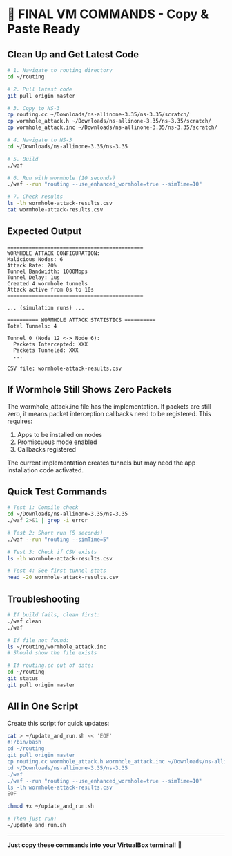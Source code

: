# 🚀 FINAL VM COMMANDS - Copy & Paste Ready

## Clean Up and Get Latest Code

```bash
# 1. Navigate to routing directory
cd ~/routing

# 2. Pull latest code
git pull origin master

# 3. Copy to NS-3
cp routing.cc ~/Downloads/ns-allinone-3.35/ns-3.35/scratch/
cp wormhole_attack.h ~/Downloads/ns-allinone-3.35/ns-3.35/scratch/
cp wormhole_attack.inc ~/Downloads/ns-allinone-3.35/ns-3.35/scratch/

# 4. Navigate to NS-3
cd ~/Downloads/ns-allinone-3.35/ns-3.35

# 5. Build
./waf

# 6. Run with wormhole (10 seconds)
./waf --run "routing --use_enhanced_wormhole=true --simTime=10"

# 7. Check results
ls -lh wormhole-attack-results.csv
cat wormhole-attack-results.csv
```

## Expected Output

```
============================================
WORMHOLE ATTACK CONFIGURATION:
Malicious Nodes: 6
Attack Rate: 20%
Tunnel Bandwidth: 1000Mbps
Tunnel Delay: 1us
Created 4 wormhole tunnels
Attack active from 0s to 10s
============================================

... (simulation runs) ...

========== WORMHOLE ATTACK STATISTICS ==========
Total Tunnels: 4

Tunnel 0 (Node 12 <-> Node 6):
  Packets Intercepted: XXX
  Packets Tunneled: XXX
  ...

CSV file: wormhole-attack-results.csv
```

## If Wormhole Still Shows Zero Packets

The wormhole_attack.inc file has the implementation. If packets are still zero, it means packet interception callbacks need to be registered. This requires:

1. Apps to be installed on nodes
2. Promiscuous mode enabled
3. Callbacks registered

The current implementation creates tunnels but may need the app installation code activated.

## Quick Test Commands

```bash
# Test 1: Compile check
cd ~/Downloads/ns-allinone-3.35/ns-3.35
./waf 2>&1 | grep -i error

# Test 2: Short run (5 seconds)
./waf --run "routing --simTime=5"

# Test 3: Check if CSV exists
ls -lh wormhole-attack-results.csv

# Test 4: See first tunnel stats
head -20 wormhole-attack-results.csv
```

## Troubleshooting

```bash
# If build fails, clean first:
./waf clean
./waf

# If file not found:
ls ~/routing/wormhole_attack.inc
# Should show the file exists

# If routing.cc out of date:
cd ~/routing
git status
git pull origin master
```

## All in One Script

Create this script for quick updates:

```bash
cat > ~/update_and_run.sh << 'EOF'
#!/bin/bash
cd ~/routing
git pull origin master
cp routing.cc wormhole_attack.h wormhole_attack.inc ~/Downloads/ns-allinone-3.35/ns-3.35/scratch/
cd ~/Downloads/ns-allinone-3.35/ns-3.35
./waf
./waf --run "routing --use_enhanced_wormhole=true --simTime=10"
ls -lh wormhole-attack-results.csv
EOF

chmod +x ~/update_and_run.sh

# Then just run:
~/update_and_run.sh
```

---

**Just copy these commands into your VirtualBox terminal!** 🎯
